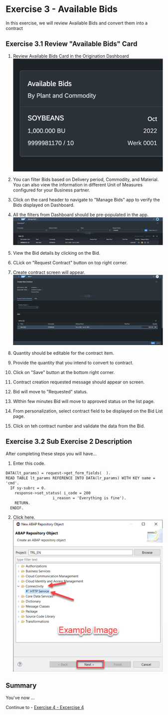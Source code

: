 # Exercise 3 - Available Bids

In this exercise, we will review Available Bids and convert them into a contract

## Exercise 3.1 Review "Available Bids" Card 



1. Review Available Bids Card in the Origination Dashboard
<br>![](/exercises/ex3/images/Ex_3_1_3_Image.png)

2.	You can filter Bids based on Delivery period, Commodity, and Material. You can also view the information in different Unit of Measures configured for your Business partner.
3.  Click on the card header to navigate to "Manage Bids" app to verify the Bids displayed on Dashboard.
4.  All the filters from Dashboard should be pre-populated in the app.
<br>![](/exercises/ex3/images/Ex_3_1_1_Image.png)

5. View the Bid details by clicking on the Bid.
6. CLick on "Request Contract" button on top right corner.
7. Create contract screen will appear.
<br>![](/exercises/ex3/images/Ex_3_1_2_Image.png)

8. Quantity should be editable for the contract item.
9. Provide the quantity that you intend to convert to contract.
10. Click on "Save" button at the bottom right corner.
11. Contract creation requested message should appear on screen.
12. Bid will move to "Requested" status.
13. WIthin few minutes Bid will move to approved status on the list page.
14. From personalization, select contract field to be displayed on the Bid List page.
15. Click on teh contract number and validate the data from the Bid.

## Exercise 3.2 Sub Exercise 2 Description

After completing these steps you will have...

1.	Enter this code.
```abap
DATA(lt_params) = request->get_form_fields(  ).
READ TABLE lt_params REFERENCE INTO DATA(lr_params) WITH KEY name = 'cmd'.
  IF sy-subrc = 0.
    response->set_status( i_code = 200
                     i_reason = 'Everything is fine').
    RETURN.
  ENDIF.

```

2.	Click here.
<br>![](/exercises/ex2/images/02_02_0010.png)

## Summary

You've now ...

Continue to - [Exercise 4 - Excercise 4 ](../ex4/README.md)

